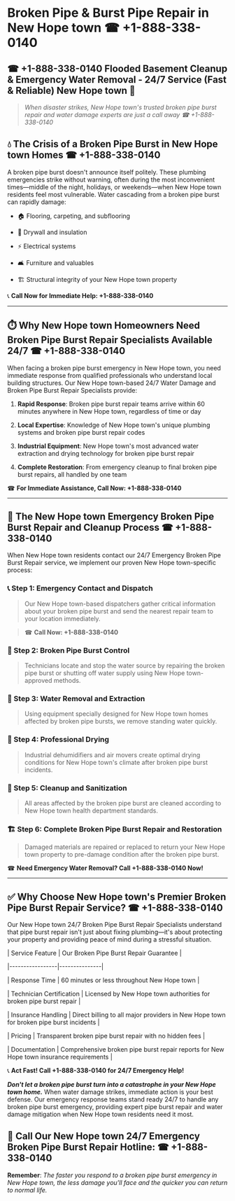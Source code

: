 # Broken Pipe & Burst Pipe Repair in New Hope town ☎ +1-888-338-0140  
## ☎ +1-888-338-0140 Flooded Basement Cleanup & Emergency Water Removal - 24/7 Service (Fast & Reliable) New Hope town 🚨  

> *When disaster strikes, New Hope town's trusted broken pipe burst repair and water damage experts are just a call away ☎ +1-888-338-0140*  

## 💧 The Crisis of a Broken Pipe Burst in New Hope town Homes ☎ +1-888-338-0140  

A broken pipe burst doesn't announce itself politely. These plumbing emergencies strike without warning, often during the most inconvenient times—middle of the night, holidays, or weekends—when New Hope town residents feel most vulnerable. Water cascading from a broken pipe burst can rapidly damage:  

* 🏠 Flooring, carpeting, and subflooring  
* 🧱 Drywall and insulation  
* ⚡ Electrical systems  
* 🛋️ Furniture and valuables  
* 🏗️ Structural integrity of your New Hope town property  

📞 **Call Now for Immediate Help: +1-888-338-0140**  

---  

## ⏱️ Why New Hope town Homeowners Need Broken Pipe Burst Repair Specialists Available 24/7 ☎ +1-888-338-0140  

When facing a broken pipe burst emergency in New Hope town, you need immediate response from qualified professionals who understand local building structures. Our New Hope town-based 24/7 Water Damage and Broken Pipe Burst Repair Specialists provide:  

1. **Rapid Response**: Broken pipe burst repair teams arrive within 60 minutes anywhere in New Hope town, regardless of time or day  
2. **Local Expertise**: Knowledge of New Hope town's unique plumbing systems and broken pipe burst repair codes  
3. **Industrial Equipment**: New Hope town's most advanced water extraction and drying technology for broken pipe burst repair  
4. **Complete Restoration**: From emergency cleanup to final broken pipe burst repairs, all handled by one team  

☎ **For Immediate Assistance, Call Now: +1-888-338-0140**  

---  

## 🔧 The New Hope town Emergency Broken Pipe Burst Repair and Cleanup Process ☎ +1-888-338-0140  

When New Hope town residents contact our 24/7 Emergency Broken Pipe Burst Repair service, we implement our proven New Hope town-specific process:  

### 📞 Step 1: Emergency Contact and Dispatch  
> Our New Hope town-based dispatchers gather critical information about your broken pipe burst and send the nearest repair team to your location immediately.  
> ☎ **Call Now: +1-888-338-0140**  

### 🚿 Step 2: Broken Pipe Burst Control  
> Technicians locate and stop the water source by repairing the broken pipe burst or shutting off water supply using New Hope town-approved methods.  

### 🌊 Step 3: Water Removal and Extraction  
> Using equipment specially designed for New Hope town homes affected by broken pipe bursts, we remove standing water quickly.  

### 💨 Step 4: Professional Drying  
> Industrial dehumidifiers and air movers create optimal drying conditions for New Hope town's climate after broken pipe burst incidents.  

### 🧼 Step 5: Cleanup and Sanitization  
> All areas affected by the broken pipe burst are cleaned according to New Hope town health department standards.  

### 🏗️ Step 6: Complete Broken Pipe Burst Repair and Restoration  
> Damaged materials are repaired or replaced to return your New Hope town property to pre-damage condition after the broken pipe burst.  

☎ **Need Emergency Water Removal? Call +1-888-338-0140 Now!**  

---  

## ✅ Why Choose New Hope town's Premier Broken Pipe Burst Repair Service? ☎ +1-888-338-0140  

Our New Hope town 24/7 Broken Pipe Burst Repair Specialists understand that pipe burst repair isn't just about fixing plumbing—it's about protecting your property and providing peace of mind during a stressful situation.  

| Service Feature | Our Broken Pipe Burst Repair Guarantee |  
|-----------------|---------------|  
| Response Time | 60 minutes or less throughout New Hope town |  
| Technician Certification | Licensed by New Hope town authorities for broken pipe burst repair |  
| Insurance Handling | Direct billing to all major providers in New Hope town for broken pipe burst incidents |  
| Pricing | Transparent broken pipe burst repair with no hidden fees |  
| Documentation | Comprehensive broken pipe burst repair reports for New Hope town insurance requirements |  

📞 **Act Fast! Call +1-888-338-0140 for 24/7 Emergency Help!**  

***Don't let a broken pipe burst turn into a catastrophe in your New Hope town home.*** When water damage strikes, immediate action is your best defense. Our emergency response teams stand ready 24/7 to handle any broken pipe burst emergency, providing expert pipe burst repair and water damage mitigation when New Hope town residents need it most.  

## 📱 Call Our New Hope town 24/7 Emergency Broken Pipe Burst Repair Hotline: ☎ +1-888-338-0140  

**Remember**: *The faster you respond to a broken pipe burst emergency in New Hope town, the less damage you'll face and the quicker you can return to normal life.*